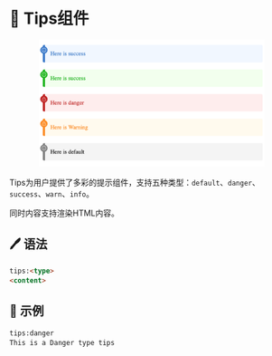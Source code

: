 # 🧩 Tips组件

<p align="center">
<img src="assets/tips.png" style="max-width: 400px; margin: auto;">
</p>

Tips为用户提供了多彩的提示组件，支持五种类型：`default`、`danger`、`success`、`warn`、`info`。

同时内容支持渲染HTML内容。

## 🖊️ 语法

```markdown
tips:<type>
<content>
```

## 📄 示例

```markdown
tips:danger
This is a Danger type tips
```

